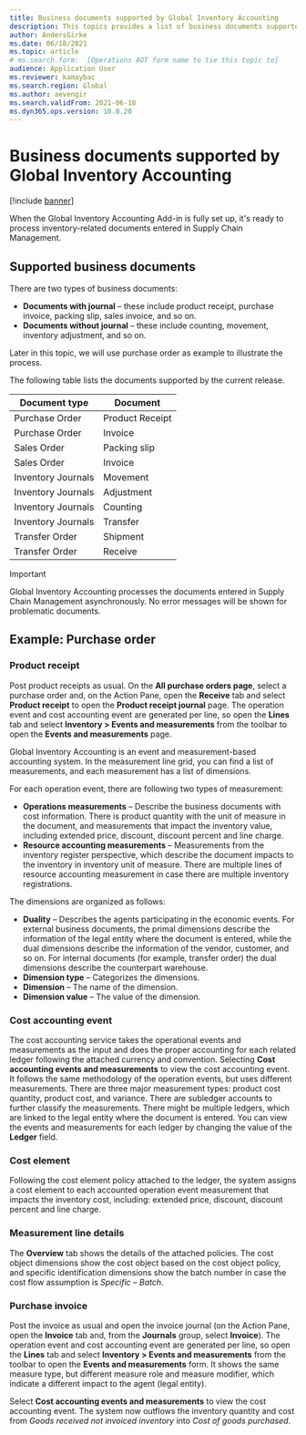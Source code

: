 ```yaml
---
title: Business documents supported by Global Inventory Accounting
description: This topics provides a list of business documents supported by Global Inventory Accounting and examines the example of purchase order documents in detail.
author: AndersGirke
ms.date: 06/18/2021
ms.topic: article
# ms.search.form:  [Operations AOT form name to tie this topic to]
audience: Application User
ms.reviewer: kamaybac
ms.search.region: Global
ms.author: aevengir
ms.search.validFrom: 2021-06-18
ms.dyn365.ops.version: 10.0.20
---
```


# Business documents supported by Global Inventory Accounting

[!include [banner](../includes/banner.md)]

When the Global Inventory Accounting Add-in is fully set up, it's ready to process inventory-related documents entered in Supply Chain Management.

## Supported business documents

There are two types of business documents:

- **Documents with journal** – these include product receipt, purchase invoice, packing slip, sales invoice, and so on.
- **Documents without journal** – these include counting, movement, inventory adjustment, and so on.

Later in this topic, we will use purchase order as example to illustrate the process.

The following table lists the documents supported by the current release.

| **Document type**  | **Document**    |
|--------------------|-----------------|
| Purchase Order     | Product Receipt |
| Purchase Order     | Invoice         |
| Sales Order        | Packing slip    |
| Sales Order        | Invoice         |
| Inventory Journals | Movement        |
| Inventory Journals | Adjustment      |
| Inventory Journals | Counting        |
| Inventory Journals | Transfer        |
| Transfer Order     | Shipment        |
| Transfer Order     | Receive         |

> [!IMPORTANT]
> Global Inventory Accounting processes the documents entered in Supply Chain Management asynchronously. No error messages will be shown for problematic documents.

## Example: Purchase order

### Product receipt

Post product receipts as usual. On the **All purchase orders page**, select a purchase order and, on the Action Pane, open the **Receive** tab and select **Product receipt** to open the **Product receipt journal** page. The operation event and cost accounting event are generated per line, so open the **Lines** tab and select **Inventory \> Events and measurements** from the toolbar to open the **Events and measurements** page.

Global Inventory Accounting is an event and measurement-based accounting system. In the measurement line grid, you can find a list of measurements, and each measurement has a list of dimensions.

For each operation event, there are following two types of measurement:

- **Operations measurements** – Describe the business documents with cost information. There is product quantity with the unit of measure in the document, and measurements that impact the inventory value, including extended price, discount, discount percent and line charge.
- **Resource accounting measurements** – Measurements from the inventory register perspective, which describe the document impacts to the inventory in inventory unit of measure. There are multiple lines of resource accounting measurement in case there are multiple inventory registrations.

The dimensions are organized as follows:

- **Duality** – Describes the agents participating in the economic events. For external business documents, the primal dimensions describe the information of the legal entity where the document is entered, while the dual dimensions describe the information of the vendor, customer, and so on. For internal documents (for example, transfer order) the dual dimensions describe the counterpart warehouse.
- **Dimension type** – Categorizes the dimensions.
- **Dimension** – The name of the dimension.
- **Dimension value** – The value of the dimension.

### Cost accounting event

The cost accounting service takes the operational events and measurements as the input and does the proper accounting for each related ledger following the attached currency and convention. Selecting **Cost accounting events and measurements** to view the cost accounting event. It follows the same methodology of the operation events, but uses different measurements. There are three major measurement types: product cost quantity, product cost, and variance. There are subledger accounts to further classify the measurements. There might be multiple ledgers, which are linked to the legal entity where the document is entered. You can view the events and measurements for each ledger by changing the value of the **Ledger** field.

### Cost element

Following the cost element policy attached to the ledger, the system assigns a cost element to each accounted operation event measurement that impacts the inventory cost, including: extended price, discount, discount percent and line charge.

### Measurement line details

The **Overview** tab shows the details of the attached policies. The cost object dimensions show the cost object based on the cost object policy, and specific identification dimensions show the batch number in case the cost flow assumption is *Specific – Batch*.

### Purchase invoice

Post the invoice as usual and open the invoice journal (on the Action Pane, open the **Invoice** tab and, from the **Journals** group, select **Invoice**). The operation event and cost accounting event are generated per line, so open the **Lines** tab and select **Inventory \> Events and measurements** from the toolbar to open the **Events and measurements** form. It shows the same measure type, but different measure role and measure modifier, which indicate a different impact to the agent (legal entity).

Select **Cost accounting events and measurements** to view the cost accounting event. The system now outflows the inventory quantity and cost from *Goods received not invoiced inventory* into *Cost of goods purchased*.
